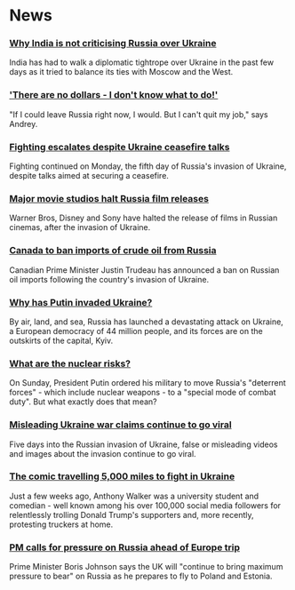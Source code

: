 # News
### [Why India is not criticising Russia over Ukraine](https://www.bbc.com/news/world-asia-india-60552273)
India has had to walk a diplomatic tightrope over Ukraine in the past few days as it tried to balance its ties with Moscow and the West.
### ['There are no dollars - I don't know what to do!'](https://www.bbc.com/news/world-europe-60558731)
"If I could leave Russia right now, I would. But I can't quit my job," says Andrey.
### [Fighting escalates despite Ukraine ceasefire talks](https://www.bbc.com/news/world-europe-60560465)
Fighting continued on Monday, the fifth day of Russia's invasion of Ukraine, despite talks aimed at securing a ceasefire.
### [Major movie studios halt Russia film releases](https://www.bbc.com/news/business-60566286)
Warner Bros, Disney and Sony have halted the release of films in Russian cinemas, after the invasion of Ukraine.
### [Canada to ban imports of crude oil from Russia](https://www.bbc.com/news/business-60564781)
Canadian Prime Minister Justin Trudeau has announced a ban on Russian oil imports following the country's invasion of Ukraine. 
### [Why has Putin invaded Ukraine?](https://www.bbc.com/news/world-europe-56720589)
By air, land, and sea, Russia has launched a devastating attack on Ukraine, a European democracy of 44 million people, and its forces are on the outskirts of the capital, Kyiv. 
### [What are the nuclear risks?](https://www.bbc.com/news/world-europe-60559574)
On Sunday, President Putin ordered his military to move Russia's "deterrent forces" - which include nuclear weapons - to a "special mode of combat duty". But what exactly does that mean?
### [Misleading Ukraine war claims continue to go viral](https://www.bbc.com/news/60554910)
Five days into the Russian invasion of Ukraine, false or misleading videos and images about the invasion continue to go viral.
### [The comic travelling 5,000 miles to fight in Ukraine](https://www.bbc.com/news/world-us-canada-60563278)
Just a few weeks ago, Anthony Walker was a university student and comedian - well known among his over 100,000 social media followers for relentlessly trolling Donald Trump's supporters and, more recently, protesting truckers at home.  
### [PM calls for pressure on Russia ahead of Europe trip](https://www.bbc.com/news/uk-60565392)
Prime Minister Boris Johnson says the UK will "continue to bring maximum pressure to bear" on Russia as he prepares to fly to Poland and Estonia.
